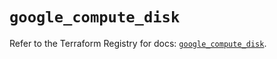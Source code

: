 # `google_compute_disk`

Refer to the Terraform Registry for docs: [`google_compute_disk`](https://registry.terraform.io/providers/hashicorp/google/5.17.0/docs/resources/compute_disk).
